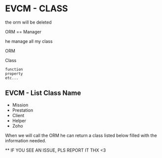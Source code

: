 
EVCM - CLASS
============

the orm will be deleted

ORM == Manager

he manage all my class

ORM

  Class

    function   
    property
    etc...

EVCM - List Class Name
----------------------

  * Mission
  * Prestation
  * Client
  * Helper
  * Zoho

When we will call the ORM he can return a class listed below filled with the information needed.

** IF YOU SEE AN ISSUE, PLS REPORT IT THX <3
